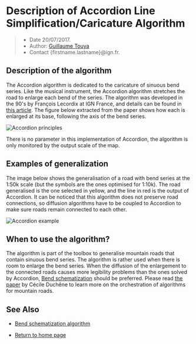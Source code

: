 # Description of Accordion Line Simplification/Caricature Algorithm

> - Date 20/07/2017.
> - Author: [Guillaume Touya][1]
> - Contact {firstname.lastname}@ign.fr.



Description of the algorithm
-------------
The Accordion algorithm is dedicated to the caricature of sinuous bend series. Like the musical instrument, the Accordion algorithm stretches the road to enlarge each bend of the series. The algorithm was developed in the 90's by François Lecordix at IGN France, and details can be found in [this article][4]. The figure below extracted from the paper shows how each is enlarged at its base, following the axis of the bend series.

![Accordion principles](/images/accordion_principles.png)

There is no parameter in this implementation of Accordion, the algorithm is only monitored by the output scale of the map.

Examples of generalization
-------------
The image below shows the generalisation of a road with bend series at the 1:50k scale (but the symbols are the ones optimised for 1:10k). The road generalised is the one selected in yellow, and the line in red is the output of Accordion. It can be noticed that this algorithm does not preserve road connections, so diffusion algorithms have to be coupled to Accordion to make sure roads remain connected to each other.

![Accordion example](/images/accordion.png)


When to use the algorithm?
-------------
The algorithm is part of the toolbox to generalise mountain roads that contain sinuous bend series. The algorithm is rather used when there is room to enlarge the bend series. When the diffusion of the enlargement to the connected roads causes more legibility problems than the ones solved by Accordion, [Bend schematization][2] should be preferred. Please read [the paper][5] by Cécile Duchêne to learn more on the orchestration of algorithms for mountain roads.



See Also
-------------
- [Bend schematization algorithm][2]

- [Return to home page][3]

[1]: https://umrlastig.github.io/guillaume-touya/
[2]: /bend_schematization.md
[3]: https://ignf.github.io/CartAGen
[4]: https://link.springer.com/article/10.1023/A:1009736628698
[5]: http://recherche.ign.fr/labos/util_basilic/publicDownload.php?id=3044
